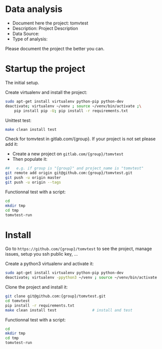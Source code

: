 # Data analysis
- Document here the project: tomvtest
- Description: Project Description
- Data Source:
- Type of analysis:

Please document the project the better you can.

# Startup the project

The initial setup.

Create virtualenv and install the project:
```bash
sudo apt-get install virtualenv python-pip python-dev
deactivate; virtualenv ~/venv ; source ~/venv/bin/activate ;\
    pip install pip -U; pip install -r requirements.txt
```

Unittest test:
```bash
make clean install test
```

Check for tomvtest in gitlab.com/{group}.
If your project is not set please add it:

- Create a new project on `gitlab.com/{group}/tomvtest`
- Then populate it:

```bash
##   e.g. if group is "{group}" and project_name is "tomvtest"
git remote add origin git@github.com:{group}/tomvtest.git
git push -u origin master
git push -u origin --tags
```

Functionnal test with a script:

```bash
cd
mkdir tmp
cd tmp
tomvtest-run
```

# Install

Go to `https://github.com/{group}/tomvtest` to see the project, manage issues,
setup you ssh public key, ...

Create a python3 virtualenv and activate it:

```bash
sudo apt-get install virtualenv python-pip python-dev
deactivate; virtualenv -ppython3 ~/venv ; source ~/venv/bin/activate
```

Clone the project and install it:

```bash
git clone git@github.com:{group}/tomvtest.git
cd tomvtest
pip install -r requirements.txt
make clean install test                # install and test
```
Functionnal test with a script:

```bash
cd
mkdir tmp
cd tmp
tomvtest-run
```
